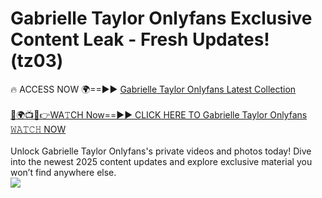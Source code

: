 # Gabrielle Taylor Onlyfans Exclusive Content Leak - Fresh Updates! (tz03)

🔥 ACCESS NOW 🌍==►► <a href="https://tinyurl.com/kvy9nzfs" rel="nofollow">Gabrielle Taylor Onlyfans Latest Collection</a>
<br><br>
[🔴🌍📺📱👉WA𝚃CH Now==►► CLICK HERE TO Gabrielle Taylor Onlyfans 𝚆𝙰𝚃𝙲𝙷 NOW](https://tinyurl.com/kvy9nzfs)
<br><br>
Unlock Gabrielle Taylor Onlyfans's private videos and photos today! Dive into the newest 2025 content updates and explore exclusive material you won’t find anywhere else.
<br>
<a href="https://tinyurl.com/kvy9nzfs" rel="nofollow" data-target="animated-image.originalLink"><img src="https://camo.githubusercontent.com/8a4f000d20f83aca3bf7ec5f350d767afa0574a8a352519fd8cfa583a6f93a33/68747470733a2f2f692e696d6775722e636f6d2f644a486b345a712e676966" data-canonical-src="https://i.imgur.com/dJHk4Zq.gif" style="max-width: 100%; display: inline-block;" data-target="animated-image.originalImage"></a>
<br>
